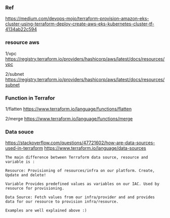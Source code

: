 ### Ref
https://medium.com/devops-mojo/terraform-provision-amazon-eks-cluster-using-terraform-deploy-create-aws-eks-kubernetes-cluster-tf-4134ab22c594


### resource aws
1/vpc
https://registry.terraform.io/providers/hashicorp/aws/latest/docs/resources/vpc

2/subnet
https://registry.terraform.io/providers/hashicorp/aws/latest/docs/resources/subnet


### Function in Terrafor

1/flatten
https://www.terraform.io/language/functions/flatten

2/merge
https://www.terraform.io/language/functions/merge

### Data souce
https://stackoverflow.com/questions/47721602/how-are-data-sources-used-in-terraform
https://www.terraform.io/language/data-sources

```
The main difference between Terraform data source, resource and variable is :

Resource: Provisioning of resources/infra on our platform. Create, Update and delete!

Variable Provides predefined values as variables on our IAC. Used by resource for provisioning.

Data Source: Fetch values from our infra/provider and and provides data for our resource to provision infra/resource.

Examples are well explained above :)
```
